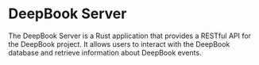 # DeepBook Server

The DeepBook Server is a Rust application that provides a RESTful API for the DeepBook project. It allows users to interact with the DeepBook database and retrieve information about DeepBook events.
